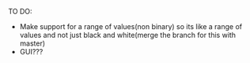 TO DO:
* Make support for a range of values(non binary) so its like a range of values and not just black and white(merge the branch for this with master)
* GUI???

